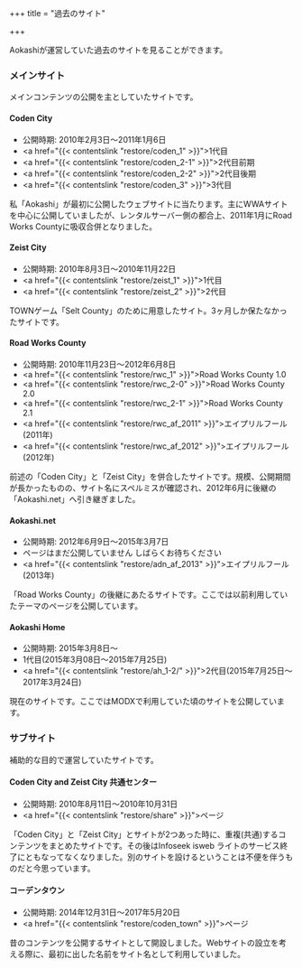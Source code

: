 +++
title = "過去のサイト"

+++

Aokashiが運営していた過去のサイトを見ることができます。

### メインサイト
メインコンテンツの公開を主としていたサイトです。

#### Coden City

- 公開時期: 2010年2月3日～2011年1月6日
- <a href="{{< contentslink "restore/coden_1" >}}">1代目</a>
- <a href="{{< contentslink "restore/coden_2-1" >}}">2代目前期</a>
- <a href="{{< contentslink "restore/coden_2-2" >}}">2代目後期</a>
- <a href="{{< contentslink "restore/coden_3" >}}">3代目</a>

私「Aokashi」が最初に公開したウェブサイトに当たります。主にWWAサイトを中心に公開していましたが、レンタルサーバー側の都合上、2011年1月にRoad Works Countyに吸収合併となりました。

#### Zeist City

- 公開時期: 2010年8月3日～2010年11月22日
- <a href="{{< contentslink "restore/zeist_1" >}}">1代目</a>
- <a href="{{< contentslink "restore/zeist_2" >}}">2代目</a>

TOWNゲーム「Selt County」のために用意したサイト。3ヶ月しか保たなかったサイトです。

#### Road Works County

- 公開時期: 2010年11月23日～2012年6月8日
- <a href="{{< contentslink "restore/rwc_1" >}}">Road Works County 1.0</a>
- <a href="{{< contentslink "restore/rwc_2-0" >}}">Road Works County 2.0</a>
- <a href="{{< contentslink "restore/rwc_2-1" >}}">Road Works County 2.1</a>
- <a href="{{< contentslink "restore/rwc_af_2011" >}}">エイプリルフール(2011年)</a>
- <a href="{{< contentslink "restore/rwc_af_2012" >}}">エイプリルフール(2012年)</a>

前述の「Coden City」と「Zeist City」を併合したサイトです。規模、公開期間が長かったものの、サイト名にスペルミスが確認され、2012年6月に後継の「Aokashi.net」へ引き継ぎました。

#### Aokashi.net

- 公開時期: 2012年6月9日～2015年3月7日
- ページはまだ公開していません しばらくお待ちください
- <a href="{{< contentslink "restore/adn_af_2013" >}}">エイプリルフール(2013年)</a>

「Road Works County」の後継にあたるサイトです。ここでは以前利用していたテーマのページを公開しています。

#### Aokashi Home

- 公開時期: 2015年3月8日～
- 1代目(2015年3月08日～2015年7月25日)
- <a href="{{< contentslink "restore/ah_1-2/" >}}">2代目</a>(2015年7月25日～2017年3月24日)

現在のサイトです。ここではMODXで利用していた頃のサイトを公開しています。

### サブサイト
補助的な目的で運営していたサイトです。

#### Coden City and Zeist City 共通センター

- 公開時期: 2010年8月11日～2010年10月31日
- <a href="{{< contentslink "restore/share" >}}">ページ</a>

「Coden City」と「Zeist City」とサイトが2つあった時に、重複(共通)するコンテンツをまとめたサイトです。その後はInfoseek isweb ライトのサービス終了にともなってなくなりました。別のサイトを設けるということは不便を伴うものだと今思っています。

#### コーデンタウン

- 公開時期: 2014年12月31日〜2017年5月20日
- <a href="{{< contentslink "restore/coden_town" >}}">ページ</a>

昔のコンテンツを公開するサイトとして開設しました。Webサイトの設立を考える際に、最初に出した名前をサイト名として利用していました。